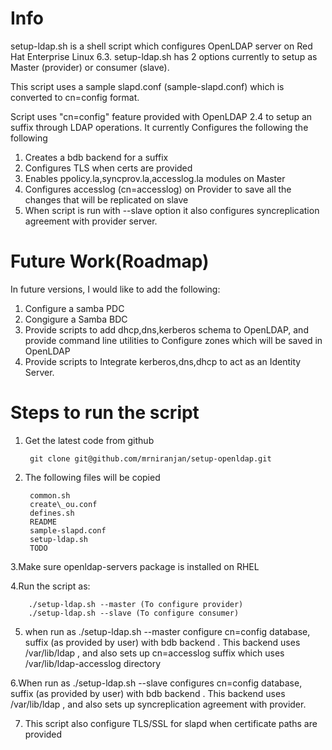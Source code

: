 Info 
====
setup-ldap.sh is a shell script which configures OpenLDAP server on Red Hat Enterprise Linux 6.3. 
setup-ldap.sh has 2 options currently to setup as Master (provider) or consumer (slave). 

This script uses a sample slapd.conf (sample-slapd.conf) which is converted to cn=config format. 

Script uses "cn=config" feature provided with OpenLDAP 2.4 to setup an suffix through LDAP operations. It currently 
Configures the following the following

1. Creates a bdb backend for a suffix
2. Configures TLS when certs are provided
3. Enables ppolicy.la,syncprov.la,accesslog.la modules on Master
4. Configures accesslog (cn=accesslog) on Provider to save all the changes that will be replicated on slave
5. When script is run with --slave option it also configures syncreplication agreement with provider server. 


Future Work(Roadmap)
====================
In future versions, I would like to add the following:

1. Configure a samba PDC 
2. Congigure a Samba BDC 
3. Provide scripts to add dhcp,dns,kerberos schema to OpenLDAP, and provide command line utilities to Configure zones which will be saved in 
OpenLDAP 
4. Provide scripts to Integrate kerberos,dns,dhcp to act as an Identity Server. 

Steps to run the script 
========================
1. Get the latest code from github

		git clone git@github.com/mrniranjan/setup-openldap.git

2. The following files will be copied 

		common.sh  
		create\_ou.conf  
		defines.sh  
		README  
		sample-slapd.conf  
		setup-ldap.sh  
		TODO

3.Make sure openldap-servers package is installed on RHEL

4.Run the script as:

		./setup-ldap.sh --master (To configure provider)
		./setup-ldap.sh --slave (To configure consumer)

5. when run as ./setup-ldap.sh --master configure cn=config database, suffix (as provided by user) with bdb backend . This backend uses /var/lib/ldap , and also sets up cn=accesslog suffix which uses /var/lib/ldap-accesslog directory 

6.When run as ./setup-ldap.sh --slave configures cn=config database, suffix (as provided by user) with bdb backend . This backend uses /var/lib/ldap , and also sets up syncreplication agreement with provider. 

7. This script also configure TLS/SSL for slapd when certificate paths are provided

